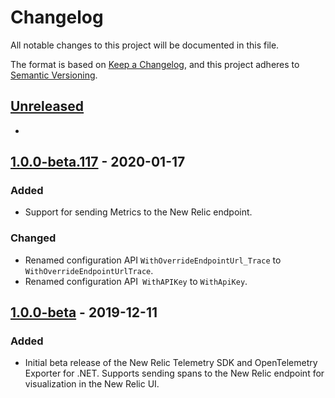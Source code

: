 # Changelog
All notable changes to this project will be documented in this file.

The format is based on [Keep a Changelog](https://keepachangelog.com/en/1.0.0/), and this project adheres to [Semantic Versioning](https://semver.org/spec/v2.0.0.html).

## [Unreleased]
- 

## [1.0.0-beta.117] - 2020-01-17
### Added
- Support for sending Metrics to the New Relic endpoint.
### Changed
- Renamed configuration API `WithOverrideEndpointUrl_Trace` to `WithOverrideEndpointUrlTrace`.
- Renamed configuration API` WithAPIKey` to `WithApiKey`.

## [1.0.0-beta] - 2019-12-11
### Added
- Initial beta release of the New Relic Telemetry SDK and OpenTelemetry Exporter for .NET. Supports sending spans to the New Relic endpoint for visualization in the New Relic UI.



[Unreleased]: https://github.com/newrelic/newrelic-telemetry-sdk-dotnet/compare/76cb4c5..HEAD
[1.0.0-beta.117]: https://github.com/newrelic/newrelic-telemetry-sdk-dotnet/compare/v1.0.0-beta..76cb4c5
[1.0.0-beta]: https://github.com/newrelic/newrelic-telemetry-sdk-dotnet/releases/tag/v1.0.0-beta
